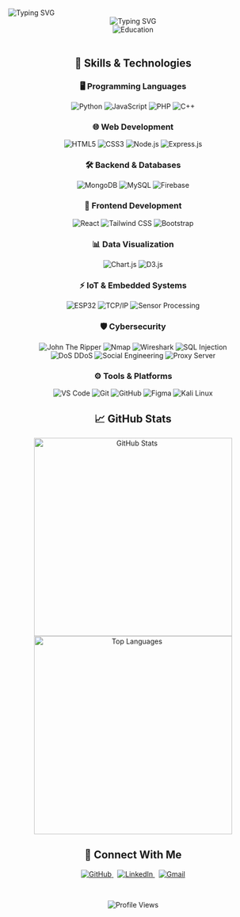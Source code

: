 # <div align="center">
  <img src="https://readme-typing-svg.demolab.com?font=Fira+Code&weight=600&size=28&pause=1000&color=2D9EF7&center=true&vCenter=true&random=false&width=800&lines=Hey!+I'm+Dhruv+Suthar+%F0%9F%91%8B;Welcome+to+my+Profile+%F0%9F%8C%9F" alt="Typing SVG" />
</div>

<div align="center">
  <img src="https://readme-typing-svg.herokuapp.com?font=Fira+Code&size=22&duration=4000&pause=1000&color=2D9EF7&center=true&vCenter=true&width=600&lines=Full+Stack+Developer+%F0%9F%92%BB;IoT+Enthusiast+%F0%9F%93%A1;Cybersecurity+Researcher+%F0%9F%94%92" alt="Typing SVG" />
</div>

<div align="center">
  <img src="https://img.shields.io/badge/🎓-Computer_Science_&_Engineering_Student-blue?style=for-the-badge" alt="Education"/>
</div>

<br>

<h2 align="center">🚀 Skills & Technologies</h2>

<h3 align="center">🖥 Programming Languages</h3>
<p align="center">
  <img src="https://img.shields.io/badge/Python-3776AB?style=for-the-badge&logo=python&logoColor=white" alt="Python"/>
  <img src="https://img.shields.io/badge/JavaScript-F7DF1E?style=for-the-badge&logo=javascript&logoColor=black" alt="JavaScript"/>
  <img src="https://img.shields.io/badge/PHP-777BB4?style=for-the-badge&logo=php&logoColor=white" alt="PHP"/>
  <img src="https://img.shields.io/badge/C++-00599C?style=for-the-badge&logo=c%2B%2B&logoColor=white" alt="C++"/>
</p>

<h3 align="center">🌐 Web Development</h3>
<p align="center">
  <img src="https://img.shields.io/badge/HTML5-E34F26?style=for-the-badge&logo=html5&logoColor=white" alt="HTML5"/>
  <img src="https://img.shields.io/badge/CSS3-1572B6?style=for-the-badge&logo=css3&logoColor=white" alt="CSS3"/>
  <img src="https://img.shields.io/badge/Node.js-43853D?style=for-the-badge&logo=node.js&logoColor=white" alt="Node.js"/>
  <img src="https://img.shields.io/badge/Express.js-404D59?style=for-the-badge" alt="Express.js"/>
</p>

<h3 align="center">🛠️ Backend & Databases</h3>
<p align="center">
  <img src="https://img.shields.io/badge/MongoDB-4EA94B?style=for-the-badge&logo=mongodb&logoColor=white" alt="MongoDB"/>
  <img src="https://img.shields.io/badge/MySQL-00000F?style=for-the-badge&logo=mysql&logoColor=white" alt="MySQL"/>
  <img src="https://img.shields.io/badge/Firebase-039BE5?style=for-the-badge&logo=Firebase&logoColor=white" alt="Firebase"/>
</p>

<h3 align="center">🎨 Frontend Development</h3>
<p align="center">
  <img src="https://img.shields.io/badge/React-20232A?style=for-the-badge&logo=react&logoColor=61DAFB" alt="React"/>
  <img src="https://img.shields.io/badge/Tailwind_CSS-38B2AC?style=for-the-badge&logo=tailwind-css&logoColor=white" alt="Tailwind CSS"/>
  <img src="https://img.shields.io/badge/Bootstrap-563D7C?style=for-the-badge&logo=bootstrap&logoColor=white" alt="Bootstrap"/>
</p>

<h3 align="center">📊 Data Visualization</h3>
<p align="center">
  <img src="https://img.shields.io/badge/Chart.js-FF6384?style=for-the-badge&logo=chart.js&logoColor=white" alt="Chart.js"/>
  <img src="https://img.shields.io/badge/D3.js-F9A03C?style=for-the-badge&logo=d3.js&logoColor=white" alt="D3.js"/>
</p>

<h3 align="center">⚡ IoT & Embedded Systems</h3>
<p align="center">
  <img src="https://img.shields.io/badge/ESP32-E7352C?style=for-the-badge&logo=espressif&logoColor=white" alt="ESP32"/>
  <img src="https://img.shields.io/badge/TCP%2FIP-007ACC?style=for-the-badge&logo=windows-terminal&logoColor=white" alt="TCP/IP"/>
  <img src="https://img.shields.io/badge/Sensor_Processing-00979D?style=for-the-badge&logo=arduino&logoColor=white" alt="Sensor Processing"/>
</p>

<h3 align="center">🛡 Cybersecurity</h3>
<p align="center">
  <img src="https://img.shields.io/badge/John_The_Ripper-772953?style=for-the-badge&logo=windows-terminal&logoColor=white" alt="John The Ripper"/>
  <img src="https://img.shields.io/badge/Nmap-009FE3?style=for-the-badge&logo=windows-terminal&logoColor=white" alt="Nmap"/>
  <img src="https://img.shields.io/badge/Wireshark-1679A7?style=for-the-badge&logo=wireshark&logoColor=white" alt="Wireshark"/>
  <img src="https://img.shields.io/badge/SQL_Injection-FCC624?style=for-the-badge&logo=linux&logoColor=black" alt="SQL Injection"/>
  <br/>
  <img src="https://img.shields.io/badge/DoS_DDoS-000000?style=for-the-badge&logo=windows-terminal&logoColor=white" alt="DoS DDoS"/>
  <img src="https://img.shields.io/badge/Social_Engineering-FF6B6B?style=for-the-badge&logo=windows-terminal&logoColor=white" alt="Social Engineering"/>
  <img src="https://img.shields.io/badge/Proxy_Server-4A154B?style=for-the-badge&logo=windows-terminal&logoColor=white" alt="Proxy Server"/>
</p>

<h3 align="center">⚙️ Tools & Platforms</h3>
<p align="center">
  <img src="https://img.shields.io/badge/VS_Code-007ACC?style=for-the-badge&logo=visual-studio-code&logoColor=white" alt="VS Code"/>
  <img src="https://img.shields.io/badge/Git-F05032?style=for-the-badge&logo=git&logoColor=white" alt="Git"/>
  <img src="https://img.shields.io/badge/GitHub-100000?style=for-the-badge&logo=github&logoColor=white" alt="GitHub"/>
  <img src="https://img.shields.io/badge/Figma-F24E1E?style=for-the-badge&logo=figma&logoColor=white" alt="Figma"/>
  <img src="https://img.shields.io/badge/Kali_Linux-557C94?style=for-the-badge&logo=kali-linux&logoColor=white" alt="Kali Linux"/>
</p>

<h2 align="center">📈 GitHub Stats</h2>

<p align="center">
  <img src="https://github-readme-stats-git-masterrstaa-rickstaa.vercel.app/api?username=beingdhruvv&show_icons=true&theme=radical&count_private=true&hide_border=true" width="400" alt="GitHub Stats"/>
  <img src="https://github-readme-stats-git-masterrstaa-rickstaa.vercel.app/api/top-langs/?username=beingdhruvv&layout=compact&langs_count=8&theme=radical&hide_border=true" width="400" alt="Top Languages"/>
</p>

<h2 align="center">🤝 Connect With Me</h2>

<p align="center">
  <a href="https://github.com/beingdhruvv" target="_blank">
    <img src="https://img.shields.io/badge/GitHub-100000?style=for-the-badge&logo=github&logoColor=white" alt="GitHub"/>
  </a>
  &nbsp;
  <a href="https://linkedin.com/in/dhruv-suthar-496d" target="_blank">
    <img src="https://img.shields.io/badge/LinkedIn-0077B5?style=for-the-badge&logo=linkedin&logoColor=white" alt="LinkedIn"/>
  </a>
  &nbsp;
  <a href="mailto:dhruv.techx@gmail.com">
    <img src="https://img.shields.io/badge/Gmail-D14836?style=for-the-badge&logo=gmail&logoColor=white" alt="Gmail"/>
  </a>
</p>

<br>

<p align="center">
  <img src="https://komarev.com/ghpvc/?username=beingdhruvv&label=Profile%20Views&color=blueviolet&style=for-the-badge" alt="Profile Views"/>
</p> 
